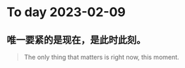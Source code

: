 
# To day 2023-02-09


## 唯一要紧的是现在，是此时此刻。
> The only thing that matters is right now, this moment.

    